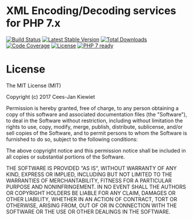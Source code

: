 # XML Encoding/Decoding services for PHP 7.x

[![Build Status](https://travis-ci.org/php-api-clients/xml.svg?branch=master)](https://travis-ci.org/php-api-clients/xml)
[![Latest Stable Version](https://poser.pugx.org/api-clients/xml/v/stable.png)](https://packagist.org/packages/api-clients/xml)
[![Total Downloads](https://poser.pugx.org/api-clients/xml/downloads.png)](https://packagist.org/packages/api-clients/xml/stats)
[![Code Coverage](https://scrutinizer-ci.com/g/php-api-clients/xml/badges/coverage.png?b=master)](https://scrutinizer-ci.com/g/php-api-clients/xml/?branch=master)
[![License](https://poser.pugx.org/api-clients/xml/license.png)](https://packagist.org/packages/api-clients/xml)
[![PHP 7 ready](http://php7ready.timesplinter.ch/php-api-clients/xml/badge.svg)](https://appveyor-ci.org/php-api-clients/xml)

# License

The MIT License (MIT)

Copyright (c) 2017 Cees-Jan Kiewiet

Permission is hereby granted, free of charge, to any person obtaining a copy
of this software and associated documentation files (the "Software"), to deal
in the Software without restriction, including without limitation the rights
to use, copy, modify, merge, publish, distribute, sublicense, and/or sell
copies of the Software, and to permit persons to whom the Software is
furnished to do so, subject to the following conditions:

The above copyright notice and this permission notice shall be included in all
copies or substantial portions of the Software.

THE SOFTWARE IS PROVIDED "AS IS", WITHOUT WARRANTY OF ANY KIND, EXPRESS OR
IMPLIED, INCLUDING BUT NOT LIMITED TO THE WARRANTIES OF MERCHANTABILITY,
FITNESS FOR A PARTICULAR PURPOSE AND NONINFRINGEMENT. IN NO EVENT SHALL THE
AUTHORS OR COPYRIGHT HOLDERS BE LIABLE FOR ANY CLAIM, DAMAGES OR OTHER
LIABILITY, WHETHER IN AN ACTION OF CONTRACT, TORT OR OTHERWISE, ARISING FROM,
OUT OF OR IN CONNECTION WITH THE SOFTWARE OR THE USE OR OTHER DEALINGS IN THE
SOFTWARE.
